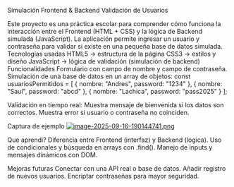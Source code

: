 Simulación Frontend & Backend 
      Validación de Usuarios

Este proyecto es una práctica escolar para comprender cómo funciona la interacción entre el Frontend (HTML + CSS) y la lógica de Backend simulada (JavaScript).
La aplicación permite ingresar un usuario y contraseña para validar si existe en una pequeña base de datos simulada.
Tecnologías usadas
HTML5 → estructura de la página
CSS3 → estilos y diseño
JavaScript → lógica de validación (simulación de backend)
Funcionalidades
Formulario con campo de nombre y campo de contraseña.
Simulación de una base de datos en un array de objetos:
const usuariosPermitidos = [
  { nombre: "Andres", password: "1234" },
  { nombre: "Saul", password: "abcd" },
  { nombre: "Lachica", password: "pass2025" }
];


Validación en tiempo real:
Muestra mensaje de bienvenida si los datos son correctos.
Muestra error si usuario o contraseña no coinciden.

Captura de ejemplo
[![image-2025-09-16-190144741.png](https://i.postimg.cc/xT21csrM/image-2025-09-16-190144741.png)](https://postimg.cc/8sZSYmzz)


Que aprendi?
Diferencia entre Frontend (interfaz) y Backend (logica).
Uso de condicionales y búsqueda en arrays con .find().
Manejo de inputs y mensajes dinámicos con DOM.

Mejoras futuras
Conectar con una API real o base de datos.
Añadir registro de nuevos usuarios.
Encriptar contraseñas para mayor seguridad.
